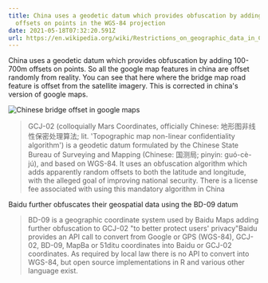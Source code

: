 ```yaml
---
title: China uses a geodetic datum which provides obfuscation by adding 100-700m
  offsets on points in the WGS-84 projection
date: 2021-05-18T07:32:20.591Z
url: https://en.wikipedia.org/wiki/Restrictions_on_geographic_data_in_China
---
```


China uses a geodetic datum which provides obfuscation by adding 100-700m offsets on points. So all the google map features in china are offset randomly from reality. You can see that here where the bridge map road feature is offset from the satellite imagery. This is corrected in china's version of google maps.

![Chinese bridge offset in google maps](/img/image-1-.png "Chinese bridge offset in google maps")

> GCJ-02 (colloquially Mars Coordinates, officially Chinese: 地形图非线性保密处理算法; lit. 'Topographic map non-linear confidentiality algorithm') is a geodetic datum formulated by the Chinese State Bureau of Surveying and Mapping (Chinese: 国测局; pinyin: guó-cè-jú), and based on WGS-84. It uses an obfuscation algorithm which adds apparently random offsets to both the latitude and longitude, with the alleged goal of improving national security. There is a license fee associated with using this mandatory algorithm in China

Baidu further obfuscates their geospatial data using the BD-09 datum

> BD-09 is a geographic coordinate system used by Baidu Maps adding further obfuscation to GCJ-02 "to better protect users' privacy"Baidu provides an API call to convert from Google or GPS (WGS-84), GCJ-02, BD-09, MapBa or 51ditu coordinates into Baidu or GCJ-02 coordinates. As required by local law there is no API to convert into WGS-84, but open source implementations in R and various other language exist.

